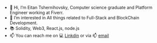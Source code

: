- 👋 Hi, I’m Eitan Tshernihovsky, Computer science graduate and Platform Engineer working at Fiverr.
- 👀 I’m interested in All things related to Full-Stack and BlockChain Development. 
- :books: Solidity, Web3, React.js, node.js 
- 📫 You can reach me on :computer: [Linkdin](https://www.linkedin.com/in/eitan-tshernihovsky-44ba25174/)  or via :mailbox: [email](Eitan1997ts@gmail.com)

<!---
eitan-ts/eitan-ts is a ✨ special ✨ repository because its `README.md` (this file) appears on your GitHub profile.
You can click the Preview link to take a look at your changes.
--->
